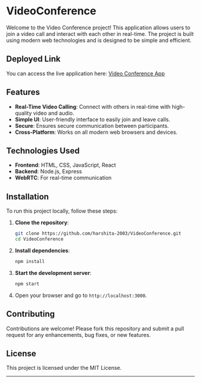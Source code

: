 ﻿# VideoConference

Welcome to the Video Conference project! This application allows users to join a video call and interact with each other in real-time. The project is built using modern web technologies and is designed to be simple and efficient.

## Deployed Link

You can access the live application here: [Video Conference App](https://videocalling-plum.vercel.app/)

## Features

- **Real-Time Video Calling**: Connect with others in real-time with high-quality video and audio.
- **Simple UI**: User-friendly interface to easily join and leave calls.
- **Secure**: Ensures secure communication between participants.
- **Cross-Platform**: Works on all modern web browsers and devices.

## Technologies Used

- **Frontend**: HTML, CSS, JavaScript, React
- **Backend**: Node.js, Express
- **WebRTC**: For real-time communication

## Installation

To run this project locally, follow these steps:

1. **Clone the repository**:
   ```bash
   git clone https://github.com/harshita-2003/VideoConference.git
   cd VideoConference
   ```

2. **Install dependencies**:
   ```bash
   npm install
   ```

3. **Start the development server**:
   ```bash
   npm start
   ```

4. Open your browser and go to `http://localhost:3000`.

## Contributing

Contributions are welcome! Please fork this repository and submit a pull request for any enhancements, bug fixes, or new features.

## License

This project is licensed under the MIT License.

---

